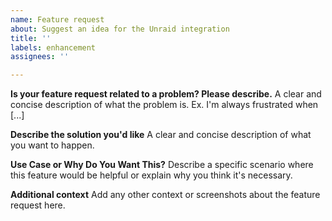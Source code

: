 ```yaml
---
name: Feature request
about: Suggest an idea for the Unraid integration
title: ''
labels: enhancement
assignees: ''

---
```


**Is your feature request related to a problem? Please describe.**
A clear and concise description of what the problem is. Ex. I'm always frustrated when [...]

**Describe the solution you'd like**
A clear and concise description of what you want to happen.

**Use Case or Why Do You Want This?**
Describe a specific scenario where this feature would be helpful or explain why you think it's necessary.

**Additional context**
Add any other context or screenshots about the feature request here.

